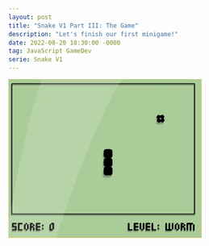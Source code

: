 ```yaml
---
layout: post
title: "Snake V1 Part III: The Game"
description: "Let's finish our first minigame!"
date: 2022-08-20 18:30:00 -0000
tag: JavaScript GameDev
serie: Snake V1
---
```

![Snake](/images/snake1.jpg) 

